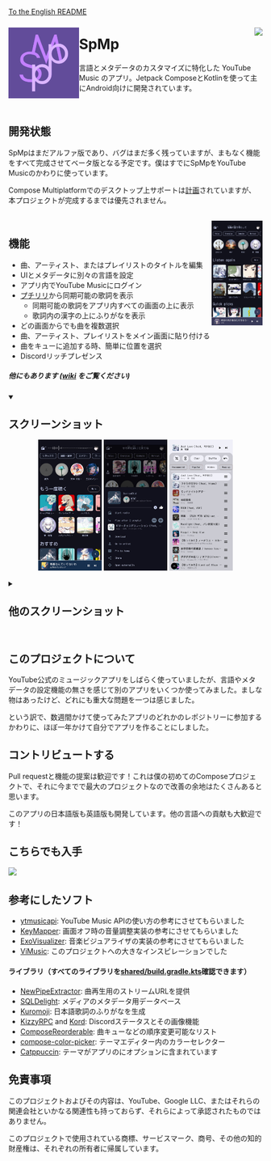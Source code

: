 [To the English README](../README.md)

###
<img align="left" width="140" src="../androidApp/src/main/ic_launcher-playstore.png">
<a href="https://github.com/toasterofbread/spmp/releases"><img src="https://img.shields.io/github/v/release/toasterofbread/spmp?logo=github&style=for-the-badge" align="right"></a>

# SpMp
言語とメタデータのカスタマイズに特化した YouTube Music のアプリ。Jetpack ComposeとKotlinを使って主にAndroid向けに開発されています。

<br>

## 開発状態
SpMpはまだアルファ版であり、バグはまだ多く残っていますが、まもなく機能をすべて完成させてベータ版となる予定です。僕はすでにSpMpをYouTube Musicのかわりに使っています。

Compose Multiplatformでのデスクトップ上サポートは[計画](https://github.com/toasterofbread/spmp-server)されていますが、本プロジェクトが完成するまでは優先されません。

<br>

<img align="right" width="20%" src="screenshot_2.png">

## 機能
- 曲、アーティスト、またはプレイリストのタイトルを編集
- UIとメタデータに別々の言語を設定
- アプリ内でYouTube Musicにログイン
- [プチリリ](https://petitlyrics.com/ja/)から同期可能の歌詞を表示
    - 同期可能の歌詞をアプリ内すべての画面の上に表示
    - 歌詞内の漢字の上にふりがなを表示
- どの画面からでも曲を複数選択
- 曲、アーティスト、プレイリストをメイン画面に貼り付ける
- 曲をキューに追加する時、簡単に位置を選択
- Discordリッチプレゼンス

##### 他にもあります ([wiki](https://github.com/toasterofbread/spmp/wiki) をご覧ください)

<details open>
    <summary><h2>スクリーンショット</h2></summary>
    <p align="center">
        <img src="screenshot_11.png" style="max-height:70vh;object-fit:contain;" width="25%">
        <img src="screenshot_5.png" style="max-height:70vh;object-fit:contain;" width="25%">
        <img src="screenshot_10.png" style="max-height:70vh;object-fit:contain;" width="25%">
    </p>
</details>

<details closed>
    <summary><h2>他のスクリーンショット</h2></summary>
    <p align="center">
        <img src="screenshot_15.png" style="max-height:70vh;object-fit:contain;" width="25%">
        <img src="screenshot_19.png" style="max-height:70vh;object-fit:contain;" width="25%">
        <img src="screenshot_16.png" style="max-height:70vh;object-fit:contain;" width="25%">
    </p>
    <p align="center">
        <img src="screenshot_14.png" style="max-height:70vh;object-fit:contain;" width="25%">
        <img src="screenshot_17.png" style="max-height:70vh;object-fit:contain;" width="25%">
        <img src="screenshot_8.png" style="max-height:70vh;object-fit:contain;" width="25%">
    </p>
</details>

<br>

## このプロジェクトについて
YouTube公式のミュージックアプリをしばらく使っていましたが、言語やメタデータの設定機能の無さを感じて別のアプリをいくつか使ってみました。ましな物はあったけど、どれにも重大な問題を一つは感じました。

という訳で、数週間かけて使ってみたアプリのどれかのレポジトリーに参加するかわりに、ほぼ一年かけて自分でアプリを作ることにしました。

## コントリビュートする
Pull requestと機能の提案は歓迎です！これは僕の初めてのComposeプロジェクトで、それに今までで最大のプロジェクトなので改善の余地はたくさんあると思います。

このアプリの日本語版も英語版も開発しています。他の言語への貢献も大歓迎です！

## こちらでも入手

<a href="https://apt.izzysoft.de/fdroid/index/apk/com.toasterofbread.spmp/"><img src="https://gitlab.com/IzzyOnDroid/repo/-/raw/master/assets/IzzyOnDroid.png" height=100></a>

## 参考にしたソフト
- [ytmusicapi](https://github.com/sigma67/ytmusicapi/): YouTube Music APIの使い方の参考にさせてもらいました
- [KeyMapper](https://github.com/keymapperorg/KeyMapper): 画面オフ時の音量調整実装の参考にさせてもらいました
- [ExoVisualizer](https://github.com/dzolnai/ExoVisualizer): 音楽ビジュアライザの実装の参考にさせてもらいました
- [ViMusic](https://github.com/vfsfitvnm/ViMusic): このプロジェクトへの大きなインスピレーションでした

#### ライブラリ（すべてのライブラリを[shared/build.gradle.kts](/shared/build.gradle.kts)確認できます）
- [NewPipeExtractor](https://github.com/TeamNewPipe/NewPipeExtractor): 曲再生用のストリームURLを提供
- [SQLDelight](https://github.com/cashapp/sqldelight): メディアのメタデータ用データベース
- [Kuromoji](https://github.com/atilika/kuromoji): 日本語歌詞のふりがなを生成
- [KizzyRPC](https://github.com/dead8309/KizzyRPC) and [Kord](https://github.com/kordlib/kord): Discordステータスとその画像機能
- [ComposeReorderable](https://github.com/aclassen/ComposeReorderable): 曲キューなどの順序変更可能なリスト
- [compose-color-picker](https://github.com/godaddy/compose-color-picker): テーマエディター内のカラーセレクター
- [Catppuccin](https://github.com/catppuccin/java): テーマがアプリのにオプションに含まれています

## 免責事項
このプロジェクトおよびその内容は、YouTube、Google LLC、またはそれらの関連会社といかなる関連性も持っておらず、それらによって承認されたものではありません。

このプロジェクトで使用されている商標、サービスマーク、商号、その他の知的財産権は、それぞれの所有者に帰属しています。

